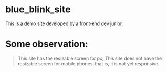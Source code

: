 # blue_blink_site
This is a demo site developed by a front-end dev junior.
# Some observation:
> This site has the resizable screen for pc;
> This site does not have the resizable screen for mobile phones, that is, it is not yet responsive.
